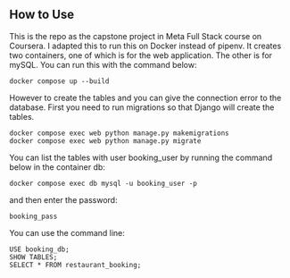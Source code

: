 ## How to Use
This is the repo as the capstone project in Meta Full Stack course on Coursera. 
I adapted this to run this on Docker instead of pipenv. It creates two containers, one of which is for the web application. The other is for mySQL. You can run this with the command below:

```
docker compose up --build
```
However to create the tables and you can give the connection error to the database. First you need to run migrations so that Django will create the tables.

```
docker compose exec web python manage.py makemigrations
docker compose exec web python manage.py migrate
```
You can list the tables with user booking_user by running the command below in the container db:
```
docker compose exec db mysql -u booking_user -p
```
and then enter the password:
```
booking_pass
```
You can use the command line:
```
USE booking_db;
SHOW TABLES;
SELECT * FROM restaurant_booking;
```





